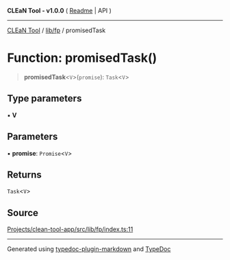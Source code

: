 **CLEaN Tool - v1.0.0** ( [Readme](../../../README.md) \| API )

***

[CLEaN Tool](../../../modules.md) / [lib/fp](../README.md) / promisedTask

# Function: promisedTask()

> **promisedTask**\<`V`\>(`promise`): `Task`\<`V`\>

## Type parameters

▪ **V**

## Parameters

▪ **promise**: `Promise`\<`V`\>

## Returns

`Task`\<`V`\>

## Source

[Projects/clean-tool-app/src/lib/fp/index.ts:11](https://github.com/yuckyh/clean-tool-app/)

***

Generated using [typedoc-plugin-markdown](https://www.npmjs.com/package/typedoc-plugin-markdown) and [TypeDoc](https://typedoc.org/)
